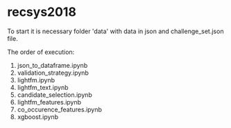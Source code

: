# recsys2018

To start it is necessary folder 'data' with data in json and challenge_set.json file.

The order of execution:
1) json_to_dataframe.ipynb
2) validation_strategy.ipynb
3) lightfm.ipynb
4) lightfm_text.ipynb
5) candidate_selection.ipynb
6) lightfm_features.ipynb
7) co_occurence_features.ipynb
8) xgboost.ipynb
